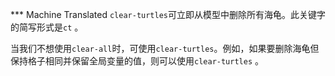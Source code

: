 ﻿*** Machine Translated
`clear-turtles`可立即从模型中删除所有海龟。此关键字的简写形式是`ct` 。

当我们不想使用`clear-all`时，可使用`clear-turtles`。例如，如果要删除海龟但保持格子相同并保留全局变量的值，则可以使用`clear-turtles` 。